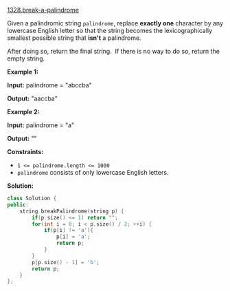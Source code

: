 [1328.break-a-palindrome](https://leetcode.com/problems/break-a-palindrome/)  

Given a palindromic string `palindrome`, replace **exactly one** character by any lowercase English letter so that the string becomes the lexicographically smallest possible string that **isn't** a palindrome.

After doing so, return the final string.  If there is no way to do so, return the empty string.

**Example 1:**

  
**Input:** palindrome = "abccba"
  
**Output:** "aaccba"
  

**Example 2:**

  
**Input:** palindrome = "a"
  
**Output:** ""
  

**Constraints:**

*   `1 <= palindrome.length <= 1000`
*   `palindrome` consists of only lowercase English letters.  



**Solution:**  

```cpp
class Solution {
public:
    string breakPalindrome(string p) {
        if(p.size() <= 1) return "";
        for(int i = 0; i < p.size() / 2; ++i) {
            if(p[i] != 'a'){
                p[i] = 'a';
                return p;
            }
        }
        p[p.size() - 1] = 'b';
        return p;
    }
};
```
      